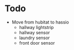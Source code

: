 # Todo

- Move from hubitat to hassio
  - hallway lightstrip
  - hallway sensor
  - laundry sensor
  - front door sensor